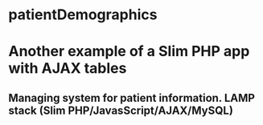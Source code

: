 # patientDemographics


<h1>Another example of a Slim PHP app with AJAX tables</h1>
<h2>Managing system for patient information. LAMP stack (Slim PHP/JavasScript/AJAX/MySQL)</h2>
